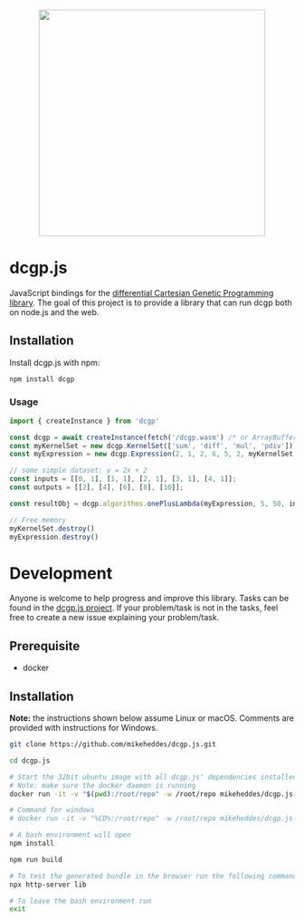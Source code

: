 <h3 align="center">
  <img src="https://user-images.githubusercontent.com/26207957/53115725-3898d100-3547-11e9-8b6f-2666d16ef559.png" width="400px" />
</h3>

# dcgp.js
JavaScript bindings for the [differential Cartesian Genetic Programming library](https://github.com/darioizzo/dcgp). The goal of this project is to provide a library that can run dcgp both on node.js and the web.

## Installation

Install dcgp.js with npm:

```bash
npm install dcgp
```

### Usage
```js
import { createInstance } from 'dcgp'

const dcgp = await createInstance(fetch('/dcgp.wasm') /* or ArrayBuffer or WebAssembly.Module */);
const myKernelSet = new dcgp.KernelSet(['sum', 'diff', 'mul', 'pdiv']);
const myExpression = new dcgp.Expression(2, 1, 2, 6, 5, 2, myKernelSet, 5);

// some simple dataset: y = 2x + 2
const inputs = [[0, 1], [1, 1], [2, 1], [3, 1], [4, 1]];
const outputs = [[2], [4], [6], [8], [10]];

const resultObj = dcgp.algorithms.onePlusLambda(myExpression, 5, 50, inputs, outputs);

// Free memory 
myKernelSet.destroy()
myExpression.destroy()
```

# Development
Anyone is welcome to help progress and improve this library. Tasks can be found in the [dcgp.js project](https://github.com/mikeheddes/dcgp.js/projects/1). If your problem/task is not in the tasks, feel free to create a new issue explaining your problem/task.

## Prerequisite
- docker

## Installation

**Note:** the instructions shown below assume Linux or macOS. Comments are provided with instructions for Windows.

```bash
git clone https://github.com/mikeheddes/dcgp.js.git

cd dcgp.js

# Start the 32bit ubuntu image with all dcgp.js' dependencies installed
# Note: make sure the docker daemon is running
docker run -it -v "$(pwd):/root/repo" -w /root/repo mikeheddes/dcgp.js-dependencies bash

# Command for windows
# docker run -it -v "%CD%:/root/repo" -w /root/repo mikeheddes/dcgp.js-dependencies bash

# A bash environment will open
npm install

npm run build

# To test the generated bundle in the browser run the following command
npx http-server lib

# To leave the bash environment run
exit

```
